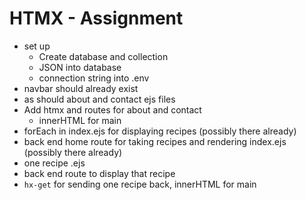 # HTMX - Assignment

- set up
  - Create database and collection
  - JSON into database
  - connection string into .env
- navbar should already exist
- as should about and contact ejs files
- Add htmx and routes for about and contact
  - innerHTML for main
- forEach in index.ejs for displaying recipes (possibly there already)
- back end home route for taking recipes and rendering index.ejs (possibly there already)
- one recipe .ejs
- back end route to display that recipe
- `hx-get` for sending one recipe back, innerHTML for main
